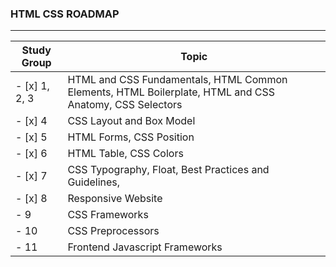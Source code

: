 ### HTML CSS ROADMAP
____

Study Group | Topic
------------| -----------
- [x] 1, 2, 3 | HTML and CSS Fundamentals, HTML Common Elements, HTML Boilerplate, HTML and CSS Anatomy, CSS Selectors
- [x] 4 | CSS Layout and Box Model
- [x] 5 | HTML Forms, CSS Position
- [x] 6 | HTML Table, CSS Colors
- [x] 7 | CSS Typography, Float, Best Practices and Guidelines,
- [x] 8 | Responsive Website
- 9 | CSS Frameworks
- 10 | CSS Preprocessors
- 11 | Frontend Javascript Frameworks
